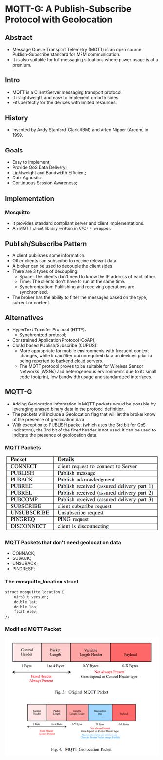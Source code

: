 # MQTT-G: A Publish-Subscribe Protocol with Geolocation

## Abstract
- Message Queue Transport Telemetry (MQTT) is an open source Publish-Subscribe standard for M2M communication.
- It is also suitable for IoT messaging situations where power usage is at a premium.

## Intro
- MQTT is a Client/Server messaging transport protocol.
- It is lightweight and easy to implement on both sides.
- Fits perfectly for the devices with limited resources.

## History
- Invented by Andy Stanford-Clark (IBM) and Arlen Nipper (Arcom) in 1999.

## Goals
- Easy to implement;
- Provide QoS Data Delivery;
- Lightweight and Bandwidth Efficient;
- Data Agnostic;
- Continuous Session Awareness;

## Implementation

### Mosquitto
- It provides standard compliant server and client implementations.
- An MQTT client library written in C/C++ wrapper.

## Publish/Subscribe Pattern
- A client publishes some information.
- Other clients can subscribe to receive relevant data.
- A broker can be used to decouple the client sides.
- There are 3 types of decoupling:
  - Space: The clients don't need to know the IP address of each other.
  - Time: The clients don't have to run at the same time.
  - Synchronization: Publishing and receiving operations are synchronized.
- The broker has the ability to filter the messages based on the type, subject or content.

## Alternatives
- HyperText Transfer Protocol (HTTP):
  - Synchronized protocol;
- Constrained Application Protocol (CoAP);
- CloUd based PUblish/Subscribe (CUPUS):
  - More appropriate for mobile environments with frequent context changes, while it can filter out unrequired data on devices prior to being reported to backend cloud servers. 
  - The MQTT protocol proves to be suitable for Wireless Sensor Networks (WSNs) and heterogeneous environments due to its small code footprint, low bandwidth usage and standardized interfaces.

## MQTT-G
- Adding Geolocation information in MQTT packets would be possible by leveraging unused binary data in the protocol definition.
- The packets will include a Geolocation flag that will let the broker know of the presence of geolocation data.
- With exception to PUBLISH packet (which uses the 3rd bit for QoS indicators), the 3rd bit of the fixed header is not used. It can be used to indicate the presence of geolocation data.

### MQTT Packets

![Packets used for geolocation](./img/MQTT_Packets.PNG)

### MQTT Packets that don't need geolocation data
- CONNACK;
- SUBACK;
- UNSUBACK;
- PINGRESP;


### The mosquitto_location struct
```
struct mosquitto_location {
    uint8_t version;
    double lat;
    double lon;
    float elev;
};
```

### Modified MQTT Packet

![MQTT Packet before and after](./img/Adding_Geo_Data.PNG)

